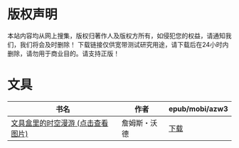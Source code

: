 # 版权声明

本站内容均从网上搜集，版权归著作人及版权方所有，如侵犯您的权益，请通知我们，我们将会及时删除！ 下载链接仅供宽带测试研究用途，请下载后在24小时内删除，请勿用于商业目的。请支持正版！

# 文具

| 书名 | 作者 | epub/mobi/azw3 |
| --- | --- | --- |
| [文具盒里的时空漫游 (点击查看图片)](https://www.dushupai.com/attachment/2024/06/06/d14d1cc698eee10e.jpg) | 詹姆斯・沃德 | [下载](https://url89.ctfile.com/f/31084289-1357032310-afb48d?p=8866) |
